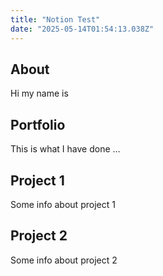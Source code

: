 ```yaml
---
title: "Notion Test"
date: "2025-05-14T01:54:13.038Z"
---
```



## About

Hi my name is


## Portfolio

This is what I have done …


## Project 1

Some info about project 1


## Project 2

Some info about project 2

